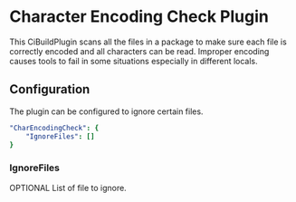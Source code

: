 # Character Encoding Check Plugin

This CiBuildPlugin scans all the files in a package to make sure each file is
correctly encoded and all characters can be read.  Improper encoding causes
tools to fail in some situations especially in different locals.

## Configuration

The plugin can be configured to ignore certain files.

``` yaml
"CharEncodingCheck": {
    "IgnoreFiles": []
}
```
### IgnoreFiles

OPTIONAL List of file to ignore.
